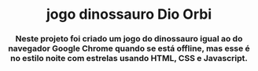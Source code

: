 <h1 align="center">jogo dinossauro Dio Orbi</h1>
<h3 align="center">Neste projeto foi criado um jogo do dinossauro igual ao do navegador Google Chrome quando se está offline, mas esse é no estilo noite com estrelas usando HTML, CSS e Javascript.</h3>
